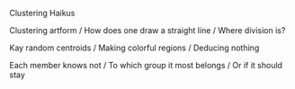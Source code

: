 Clustering Haikus

Clustering artform /
How does one draw a straight line /
Where division is? 

Kay random centroids /
Making colorful regions /
Deducing nothing 

Each member knows not /
To which group it most belongs /
Or if it should stay


